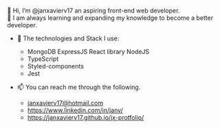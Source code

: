 👋 Hi, I’m @janxavierv17 an aspiring front-end web developer. <br/>
🌱 I am always learning and expanding my knowledge to become a better developer.
- 👀  The technologies and Stack I use:
  - MongoDB ExpressJS React library NodeJS
  -  TypeScript
  -  Styled-components
  -  Jest

- 📫 You can reach me through the following.
  - janxavierv17@hotmail.com
  - https://www.linkedin.com/in/janv/
  - https://janxavierv17.github.io/jx-protfolio/

<!---
janxavierv17/janxavierv17 is a ✨ special ✨ repository because its `README.md` (this file) appears on your GitHub profile.
You can click the Preview link to take a look at your changes.
--->
